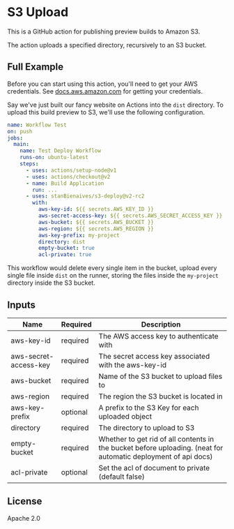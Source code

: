 # S3 Upload

This is a GitHub action for publishing preview builds to Amazon S3.

The action uploads a specified directory, recursively to an S3 bucket.

## Full Example

Before you can start using this action, you'll need to get your AWS credentials.
See [docs.aws.amazon.com][aws-credentials] for getting your credentials.

Say we've just built our fancy website on Actions into the `dist` directory. To
upload this build preview to S3, we'll use the following configuration.

```yaml
name: Workflow Test
on: push
jobs:
  main:
    name: Test Deploy Workflow
    runs-on: ubuntu-latest
    steps:
      - uses: actions/setup-node@v1
      - uses: actions/checkout@v2
      - name: Build Application
        run: ...
      - uses: stanBienaives/s3-deploy@v2-rc2
        with:
          aws-key-id: ${{ secrets.AWS_KEY_ID }}
          aws-secret-access-key: ${{ secrets.AWS_SECRET_ACCESS_KEY }}
          aws-bucket: ${{ secrets.AWS_BUCKET }}
          aws-region: ${{ secrets.AWS_REGION }}
          aws-key-prefix: my-project
          directory: dist
          empty-bucket: true
          acl-private: true
```

This workflow would delete every single item in the bucket, upload every single
file inside `dist` on the runner, storing the files inside the `my-project` 
directory inside the S3 bucket.

## Inputs

| Name | Required | Description |
|------|----------|-------------|
| aws-key-id | required | The AWS access key to authenticate with |
| aws-secret-access-key | required | The secret access key associated with the aws-key-id |
| aws-bucket | required | Name of the S3 bucket to upload files to |
| aws-region | required | The region the S3 bucket is located in |
| aws-key-prefix | optional | A prefix to the S3 Key for each uploaded object |
| directory | required | The directory to upload to S3 |
| empty-bucket | required | Whether to get rid of all contents in the bucket before uploading. (neat for automatic deployment of api docs) |
| acl-private | optional | Set the acl of document to private (default false)|

## License

Apache 2.0

[aws-credentials]: https://docs.aws.amazon.com/sdk-for-javascript/v2/developer-guide/getting-your-credentials.html

